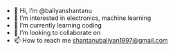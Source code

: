 - 👋 Hi, I’m @baliyanshantanu
- 👀 I’m interested in electronics, machine learning
- 🌱 I’m currently learning coding
- 💞️ I’m looking to collaborate on 
- 📫 How to reach me shantanubaliyan1997@gmail.com

<!---
baliyanshantanu/baliyanshantanu is a ✨ special ✨ repository because its `README.md` (this file) appears on your GitHub profile.
You can click the Preview link to take a look at your changes.
--->
